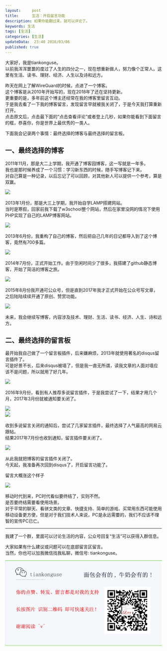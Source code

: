 ```yaml
---   
layout:     post  
title:      生活：开启留言功能
description: 如果你能翻过来，就可以评论了。    
keywords: 生活  
tags: [生活]  
categories: [生活]  
updateData:  23:40 2018/03/06
published: true  
---  
```

 
大家好，我是tiankonguse。  
以前我浑浑噩噩的度过了人生的四分之一，现在想重新做人，努力像个正常人。这里有生活、读书、理财、经济、人生以及诗和远方。  


昨天在网上了解WireGuard的时候，点进了一个博客。   
这个博客是从2010年开始写的，现在2018年了还在坚持更新。  
更重要的是，多年前这个博主还经常在我的博客里留言互动。  
于是我去看了一下我的博客留言，发现留言早就被我关闭了，于是今天我打算重新打开。  
点击原文后，点击最下面的“点击查看评论”或者登上几秒，如果你能看到下面留言的框，恭喜你，你是世界上最优秀的一类人。  
 
 
下面我会记录两个事情：最终选择的博客与最终选择的留言板。  
 
 
## 一、最终选择的博客

2011年11月，那是大二上学期，我开通了博客园博客，这一写就是一年多。  
我也是那时候养成了一个习惯：学习新东西的时候，随手写博客记下来。  
对自己算是一种记录，以后忘记了可以回顾，对其他新人可以提供一个参考，算是双赢。  


![](/images/2018/03/06/blog_cnblog_blog.png)  


2013年1月份，那是大三上学期，我开始自学LAMP搭建网站。  
当时是寒假，回家前我下载了w3school整个网站，然后在家里没网的情况下使用PHP实现了自己的LAMP博客网站。  


![](/images/2018/03/06/blog_firstblog_blog.png)  


2013年6月份，我重构了自己的博客，然后把自己几年的日记都导入到了这个博客，竟然有700多篇。  

![](/images/2018/03/06/blog_second.png)  


2014年7月份，正式开始工作。由于空闲时间少了很多，我搭建了github静态博客，开始了简洁的博客之旅。  


![](/images/2018/03/06/blog_github_blog.png)  


2015年8月份我开通可公众号，但是直到2017年我才正式开始在公众号写文章，之后陆陆续续开通了原创、赞赏功能。  

![](/images/2018/03/06/blog_gongzhonghao.png)     


未来，我会继续写博客，内容涉及技术、理财、生活、读书、经济、人生、诗和远方。  


## 二、最终选择的留言板

最开始我自己做了一个留言板插件，后来嫌麻烦，2013年就使用著名的disqus留言插件了。  
可是好景不长，后来disqus被墙了，但是我一直无所谓，读我文章的人面对墙应该不是问题，所以就用了好几年。  

![](/images/2018/03/06/pinglun_disqus_start.png)   

2016年9月份，看到有人推荐多说留言插件，于是我尝试了一下，结果才用几个月，2017年3月份就被通知要关闭了。  


![](/images/2018/03/06/pinglun_duoshuo_start.png)   
![](/images/2018/03/06/pinglun_duoshuo_end.png)   


收到多说留言关闭的通知后，尝试了几家留言插件，最终选择了人气最高的网易云跟帖。  
结果2017年7月份也收到通知，留言插件要关闭了。    

![](/images/2018/03/06/pinglun_wangyi_end.png)   


从此我就把博客的留言插件关闭了。  
今天起，我准备再次回到disqus了，开启留言功能了。  

留言大概涨这个样子   

![](/images/2018/03/06/pinglun_blog_main.png)  



移动时代到来，PC时代看似要终结了，实则不然。  
是否要终结需要看使用场景。  
对于平常的聊天、看骈文类的文章、快捷支持、简单的游戏、买常用东西可能使用移动设备更方便，但是对于我们技术人来说，PC是永远需要的，我们不应该不理智的宣传PC已亡。  


***


我建了一个群，里面可以讨论生活的内容，公众号回复“生活”可以获得入群信息。   


大家如果有什么建议或问题可以在底部留言区留言。  
当然，你也可以加我微信找我私聊，微信号: tiankonguse。  

![](/images/tiankonguse-support.png)  


